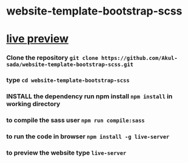 # website-template-bootstrap-scss


# [live preview](https://bootstrap-sass-sadananda.netlify.app "bootsrap-sass")

### Clone the repository `git clone https://github.com/Akul-sada/website-template-bootstrap-scss.git`
### type `cd website-template-bootstrap-scss`

### INSTALL the dependency run npm install ` npm install ` in working directory

### to compile the sass user `npm run compile:sass`

### to run the code in browser `npm install -g live-server`

### to preview the website type ` live-server `